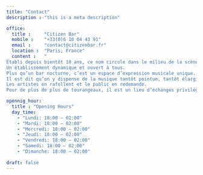 ```yaml
---
title: "Contact"
description : "this is a meta description"

office:
  title :     "Citizen Bar"
  mobile :    "+33(0)6 10 04 43 91"
  email :     "contact@citizenbar.fr"
  location :  "Paris, France"
  content :   "
Établi depuis bientôt 10 ans, ce nom circule dans le milieu de la scène musicale urbaine. 
Un établissement dynamique et ouvert à tous.
Plus qu’un bar nocturne, c’est un espace d’expression musicale unique.
Il est dit qu’on y dispense de la musique tantôt pointue, tantôt élargie, dans une atmosphère authentique ; La grande qualité de la carte et le savoir faire des barmen donnant la touche finale à ce tableau atypique.
Les artistes en rafollent et le public en redemande. 
Pour de plus de plus de tourangeaux, il est un lieu d’échanges privilégiés entre amoureux de musique et de produits de qualités."

opennig_hour:
  title : "Opening Hours"
  day_time:
    - "Lundi: 18:00 – 02:00"
    - "Mardi: 18:00 – 02:00"
    - "Mercredi: 18:00 – 02:00"
    - "Jeudi: 18:00 – 02:00"
    - "Vendredi: 18:00 – 02:00"
    - "Samedi: 18:00 – 02:00"
    - "Dimanche: 18:00 – 02:00"
    
draft: false
---
```

